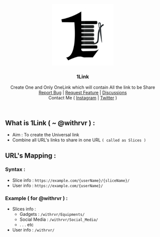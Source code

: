 <p align="center">
  <a href="#1link">
    <img src="./Images/Logo.jpg" alt="@withrvr/1Link project banner image" width="200">
  </a>
</p>

<h3 align="center">1Link</h3>

<p align="center">
  Create One and Only OneLink which will contain All the link to be Share
  <br>
  <a href="https://github.com/withrvr/1Link/issues/new?template=bug_report.md">Report Bug</a>
  |
  <a href="https://github.com/twbs/bootstrap/issues/new?template=feature_request.md">Request Feature</a>
  |
  <a href="https://github.com/withrvr/1Link/discussions">Discussions</a>
  <br>
  Contact Me (
  <a href="https://www.instagram.com/withrvr/">Instagram</a>
  |
  <a href="https://www.twitter.com/withrvr/">Twitter</a>
  )
</p>

<br>

## What is 1Link ( ~ @withrvr ) :

-   Aim : To create the Universal link
-   Combine all URL's links to share in one URL `( called as Slices )`

## URL's Mapping :

### Syntax :

-   Slice info : `https://example.com/{userName}/{sliceName}/`
-   User info : `https://example.com/{userName}/`

### Example ( for @withrvr ) :

-   Slices info :
    -   Gadgets : `/withrvr/Equipments/`
    -   Social Media : `/withrvr/Social_Media/`
    -   . . . etc
-   User info : `/withrvr/`
